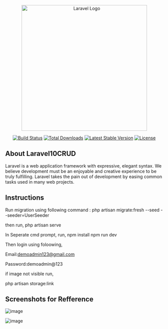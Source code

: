 <p align="center"><a href="https://laravel.com" target="_blank"><img src="https://raw.githubusercontent.com/laravel/art/master/logo-lockup/5%20SVG/2%20CMYK/1%20Full%20Color/laravel-logolockup-cmyk-red.svg" width="400" alt="Laravel Logo"></a></p>

<p align="center">
<a href="https://github.com/laravel/framework/actions"><img src="https://github.com/laravel/framework/workflows/tests/badge.svg" alt="Build Status"></a>
<a href="https://packagist.org/packages/laravel/framework"><img src="https://img.shields.io/packagist/dt/laravel/framework" alt="Total Downloads"></a>
<a href="https://packagist.org/packages/laravel/framework"><img src="https://img.shields.io/packagist/v/laravel/framework" alt="Latest Stable Version"></a>
<a href="https://packagist.org/packages/laravel/framework"><img src="https://img.shields.io/packagist/l/laravel/framework" alt="License"></a>
</p>

## About Laravel10CRUD

Laravel is a web application framework with expressive, elegant syntax. We believe development must be an enjoyable and creative experience to be truly fulfilling. Laravel takes the pain out of development by easing common tasks used in many web projects.

## Instructions

Run migration using following command :
php artisan migrate:fresh --seed --seeder=UserSeeder

then run,
php artisan serve

In Seperate cmd prompt, run, 
npm install
npm run dev

Then login using foloowing,

Email:demoadmin123@gmail.com

Password:demoadmin@123

if image not visible run,

php artisan storage:link

## Screenshots for Refference

![image](https://github.com/Vignesh-GitHubreposy/Laravel10CRUD/assets/34505484/0e7fa4d6-fee0-43b1-a0f4-53e72d75e859)

![image](https://github.com/Vignesh-GitHubreposy/Laravel10CRUD/assets/34505484/43dfa19b-3ef6-4369-bc32-51cbfc4625af)

